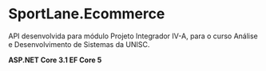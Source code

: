 # SportLane.Ecommerce
API desenvolvida para módulo Projeto Integrador IV-A, para o curso Análise e Desenvolvimento de Sistemas da UNISC.

**ASP.NET Core 3.1
EF Core 5**
